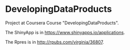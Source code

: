DevelopingDataProducts
======================

Project at Coursera Course "DevelopingDataProducts".

The ShinyApp is in https://www.shinyapps.io/applications.

The Rpres is in http://rpubs.com/virginia/36807.
